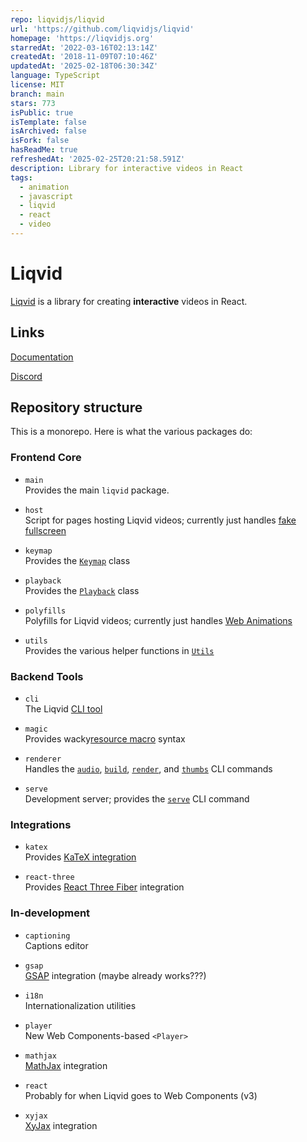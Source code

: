 ```yaml
---
repo: liqvidjs/liqvid
url: 'https://github.com/liqvidjs/liqvid'
homepage: 'https://liqvidjs.org'
starredAt: '2022-03-16T02:13:14Z'
createdAt: '2018-11-09T07:10:46Z'
updatedAt: '2025-02-18T06:30:34Z'
language: TypeScript
license: MIT
branch: main
stars: 773
isPublic: true
isTemplate: false
isArchived: false
isFork: false
hasReadMe: true
refreshedAt: '2025-02-25T20:21:58.591Z'
description: Library for interactive videos in React
tags:
  - animation
  - javascript
  - liqvid
  - react
  - video
---
```


# Liqvid

[Liqvid](https://liqvidjs.org/) is a library for creating **interactive** videos in React.

## Links

[Documentation](https://liqvidjs.org/docs/)

[Discord](https://discord.gg/u8Qab99zHx)

## Repository structure

This is a monorepo. Here is what the various packages do:

### Frontend Core

* `main`  
Provides the main `liqvid` package.

* `host`  
Script for pages hosting Liqvid videos; currently just handles [fake fullscreen](https://liqvidjs.org/docs/guide/mobile#fake-fullscreen)

* `keymap`  
Provides the [`Keymap`](https://liqvidjs.org/docs/reference/Keymap) class

* `playback`  
Provides the [`Playback`](https://liqvidjs.org/docs/reference/Playback) class

* `polyfills`  
Polyfills for Liqvid videos; currently just handles [Web Animations](https://liqvidjs.org/docs/guide/mobile/#web-animations)

* `utils`  
Provides the various helper functions in [`Utils`](https://liqvidjs.org/docs/reference/Utils/animation)

### Backend Tools

* `cli`  
The Liqvid [CLI tool](https://liqvidjs.org/docs/cli/tool)

* `magic`  
Provides wacky[resource macro](https://liqvidjs.org/docs/cli/macros) syntax

* `renderer`  
Handles the [`audio`](https://liqvidjs.org/docs/cli/audio), [`build`](https://liqvidjs.org/docs/cli/build), [`render`](https://liqvidjs.org/docs/cli/render), and [`thumbs`](https://liqvidjs.org/docs/cli/thumbs) CLI commands

* `serve`  
Development server; provides the [`serve`](https://liqvidjs.org/docs/cli/tool) CLI command

### Integrations

* `katex`  
Provides [KaTeX integration](https://liqvidjs.org/docs/integrations/katex)

* `react-three`  
Provides [React Three Fiber](https://liqvidjs.org/docs/integrations/three) integration

### In-development

* `captioning`  
Captions editor

* `gsap`  
[GSAP](https://greensock.com/gsap/) integration (maybe already works???)

* `i18n`  
Internationalization utilities

* `player`  
New Web Components-based `<Player>`

* `mathjax`  
[MathJax](https://www.mathjax.org/) integration

* `react`  
Probably for when Liqvid goes to Web Components (v3)

* `xyjax`  
[XyJax](https://github.com/sonoisa/XyJax-v3/) integration

